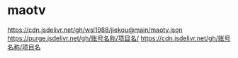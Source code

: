 # maotv
https://cdn.jsdelivr.net/gh/wsl1988/jiekou@main/maotv.json
https://purge.jsdelivr.net/gh/账号名称/项目名/
https://cdn.jsdelivr.net/gh/账号名称/项目名
